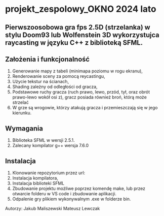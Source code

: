 # projekt_zespolowy_OKNO 2024 lato

## Pierwszoosobowa gra fps 2.5D (strzelanka) w stylu Doom93 lub Wolfenstein 3D wykorzystujca raycasting w języku C++ z biblioteką SFML.

## Założenia i funkcjonalność

1. Generowanie mapy z tabeli (minimapa poziomu w rogu ekranu),
2. Renderowanie sceny za pomocą reycastingu,
3. Użycie tekstur na ścianach,
4. Shading zależny od odległości od gracza,
5. Podstawowe ruchy gracza (ruch prawo, lewo, przód, tył, oraz obrót prawo-lewo wokół osi z), gracz posiada również broń, którą może strzelać
6. W grze są wrogowie, którzy atakują gracza i przemieszczają się w jego kierunku.

## Wymagania

1. Biblioteka SFML w wersji 2.5.1.
2. Zalecany kompilator g++ wersja 7.6.0

## Instalacja

1. Klonowanie repozytorium przez url: 
2. Instalacja kompilatora,
3. Instalacja biblioteki SFML
4. Zbudowanie projektu możliwe poprzez komendę make, lub przez otwarcie folderu w VS code i zbudowanie aplikacji.
5. Odpalenie gry plikiem wykonywalnym .exe w folderze bin.

Autorzy:
Jakub Maliszewski
Mateusz Lewczak
